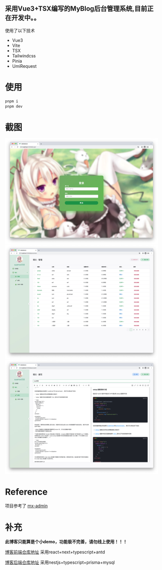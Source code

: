 ## 采用Vue3+TSX编写的MyBlog后台管理系统,目前正在开发中。。

使用了以下技术

- Vue3
- Vite
- TSX
- Tailwindcss
- Pinia
- UmiRequest

# 使用

```sh
pnpm i
pnpm dev
```

# 截图

<p align="middle">
<img src="https://github.com/Elmge/MyBlog-Admin/blob/master/images/image4.jpg" width="1000" alt="登录" />
<img src="https://github.com/Elmge/MyBlog-Admin/blob/master/images/view.jpg" width="1000" alt="列表" />
<img src="https://github.com/Elmge/MyBlog-Admin/blob/master/images/edit.jpg" width="1000" alt="撰写" />
</p>

# Reference
项目参考了 [mx-admin](https://github.com/mx-space/mx-admin)

# 补充
**此博客只能算是个小demo，功能极不完善，请勿线上使用！！！**

[博客前端仓库地址](https://github.com/Elmge/MyBlog) 采用react+next+typescript+antd

[博客后端仓库地址](https://github.com/Elmge/MyBlog-Server) 采用nestjs+typescript+prisma+mysql
